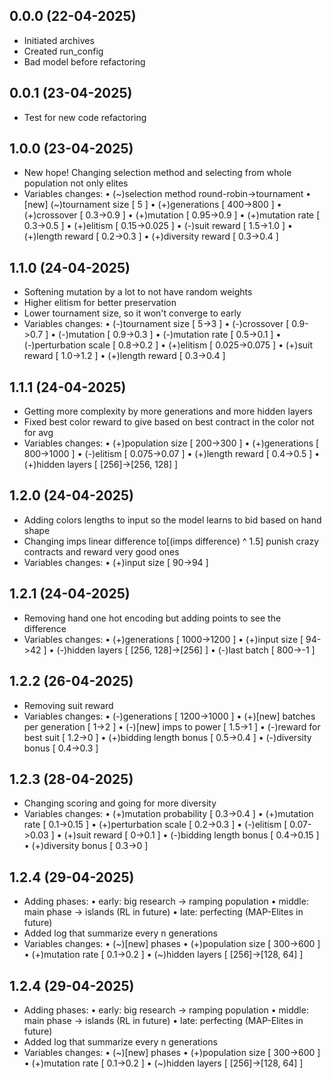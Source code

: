 ## 0.0.0 (22-04-2025)
- Initiated archives
- Created run_config
- Bad model before refactoring

## 0.0.1 (23-04-2025)
- Test for new code refactoring

## 1.0.0 (23-04-2025)
- New hope! Changing selection method and selecting from whole population not only elites
- Variables changes:
  • (~)selection method round-robin->tournament
  • [new] (~)tournament size [ 5 ]
  • (+)generations  [ 400->800 ]
  • (+)crossover  [ 0.3->0.9 ]
  • (+)mutation  [ 0.95->0.9 ]
  • (+)mutation rate  [ 0.3->0.5 ]
  • (+)elitism  [ 0.15->0.025 ]
  • (-)suit reward  [ 1.5->1.0 ]
  • (+)length reward  [ 0.2->0.3 ]
  • (+)diversity reward  [ 0.3->0.4 ]

## 1.1.0 (24-04-2025)
- Softening mutation by a lot to not have random weights
- Higher elitism for better preservation
- Lower tournament size, so it won't converge to early
- Variables changes:
  • (-)tournament size [ 5->3 ]
  • (-)crossover  [ 0.9->0.7 ]
  • (-)mutation  [ 0.9->0.3 ]
  • (-)mutation rate  [ 0.5->0.1 ]
  • (-)perturbation scale  [ 0.8->0.2 ]
  • (+)elitism  [ 0.025->0.075 ]
  • (+)suit reward  [ 1.0->1.2 ]
  • (+)length reward  [ 0.3->0.4 ]

## 1.1.1 (24-04-2025)
- Getting more complexity by more generations and more hidden layers
- Fixed best color reward to give based on best contract in the color not for avg
- Variables changes:
  • (+)population size  [ 200->300 ]
  • (+)generations  [ 800->1000 ]
  • (-)elitism  [ 0.075->0.07 ]
  • (+)length reward  [ 0.4->0.5 ]
  • (+)hidden layers  [ [256]->[256, 128] ]

## 1.2.0 (24-04-2025)
- Adding colors lengths to input so the model learns to bid based on hand shape
- Changing imps linear difference to[(imps difference) ^ 1.5] punish crazy contracts and reward very good ones
- Variables changes:
  • (+)input size  [ 90->94 ]

## 1.2.1 (24-04-2025)
- Removing hand one hot encoding but adding points to see the difference
- Variables changes:
  • (+)generations [ 1000->1200 ]
  • (+)input size  [ 94->42 ]
  • (-)hidden layers  [ [256, 128]->[256] ]
  • (-)last batch  [ 800->-1 ]

## 1.2.2 (26-04-2025)
- Removing suit reward
- Variables changes:
  • (-)generations  [ 1200->1000 ]
  • (+)[new] batches per generation  [ 1->2 ]
  • (-)[new] imps to power  [ 1.5->1 ]
  • (-)reward for best suit  [ 1.2->0 ]
  • (+)bidding length bonus  [ 0.5->0.4 ]
  • (-)diversity bonus  [ 0.4->0.3 ]

## 1.2.3 (28-04-2025)
- Changing scoring and going for more diversity
- Variables changes:
  • (+)mutation probability  [ 0.3->0.4 ]
  • (+)mutation rate  [ 0.1->0.15 ]
  • (+)perturbation scale  [ 0.2->0.3 ]
  • (-)elitism  [ 0.07->0.03 ]
  • (+)suit reward  [ 0->0.1 ]
  • (-)bidding length bonus  [ 0.4->0.15 ]
  • (+)diversity bonus  [ 0.3->0 ]

## 1.2.4 (29-04-2025)
- Adding phases:
  • early: big research -> ramping population
  • middle: main phase -> islands (RL in future)
  • late: perfecting (MAP-Elites in future)
- Added log that summarize every n generations
- Variables changes:
  • (~)[new] phases
  • (+)population size  [ 300->600 ]
  • (+)mutation rate  [ 0.1->0.2 ]
  • (~)hidden layers  [ [256]->[128, 64] ]

## 1.2.4 (29-04-2025)
- Adding phases:
  • early: big research -> ramping population
  • middle: main phase -> islands (RL in future)
  • late: perfecting (MAP-Elites in future)
- Added log that summarize every n generations
- Variables changes:
  • (~)[new] phases
  • (+)population size  [ 300->600 ]
  • (+)mutation rate  [ 0.1->0.2 ]
  • (~)hidden layers  [ [256]->[128, 64] ]
